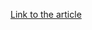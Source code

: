 [Link to the article](https://www.akamai.com/blog/security/6-lessons-learned-deploying-akamai-mfa-at-scale)
